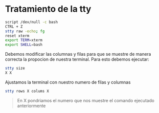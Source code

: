 # Tratamiento de la tty 

```bash
script /dev/null -c bash
CTRL + Z
stty raw -echo; fg
reset xterm
export TERM=xterm
export SHELL=bash
```

Debemos modificar las columnas y filas para que se muestre de manera correcta la propocion de nuestra terminal.
Para esto debemos ejecutar:
```bash
stty size
X X
```
Ajustamos la terminal con nuestro numero de filas y columnas 
```bash
stty rows X colums X 
```
> En X pondriamos el numero que nos muestre el comando ejecutado anteriormente
